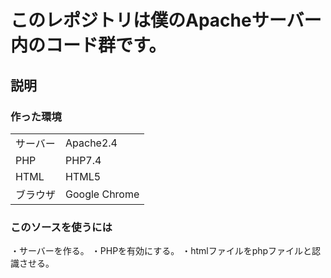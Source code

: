 # このレポジトリは僕のApacheサーバー内のコード群です。
## 説明
### 作った環境
|||
|----|----|
|サーバー|Apache2.4|
|PHP|PHP7.4|
|HTML|HTML5|
|ブラウザ|Google Chrome|
### このソースを使うには
・サーバーを作る。
・PHPを有効にする。
・htmlファイルをphpファイルと認識させる。
